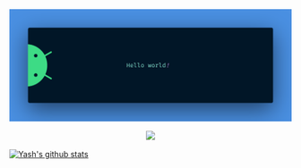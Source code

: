 <!-- ![Name gif](res/screedbot.gif) -->

<img src="https://github.com/yash3001/yash3001/blob/master/res/banner.png" />

<p align="center"> 
  <!-- Visitor count<br> -->
  <img src="https://profile-counter.glitch.me/yash3001/count.svg" />
</p>

[![Yash's github stats](https://github-readme-stats.vercel.app/api?username=yash3001)](https://github.com/anuraghazra/github-readme-stats)
